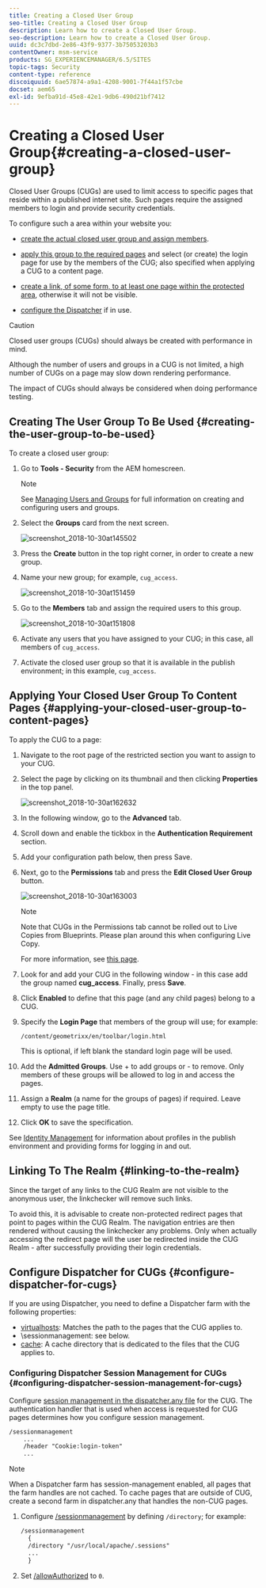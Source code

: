 ```yaml
---
title: Creating a Closed User Group
seo-title: Creating a Closed User Group
description: Learn how to create a Closed User Group.
seo-description: Learn how to create a Closed User Group.
uuid: dc3c7dbd-2e86-43f9-9377-3b75053203b3
contentOwner: msm-service
products: SG_EXPERIENCEMANAGER/6.5/SITES
topic-tags: Security
content-type: reference
discoiquuid: 6ae57874-a9a1-4208-9001-7f44a1f57cbe
docset: aem65
exl-id: 9efba91d-45e8-42e1-9db6-490d21bf7412
---
```

# Creating a Closed User Group{#creating-a-closed-user-group}

Closed User Groups (CUGs) are used to limit access to specific pages that reside within a published internet site. Such pages require the assigned members to login and provide security credentials.

To configure such a area within your website you:

* [create the actual closed user group and assign members](#creating-the-user-group-to-be-used).

* [apply this group to the required pages](#applying-your-closed-user-group-to-content-pages) and select (or create) the login page for use by the members of the CUG; also specified when applying a CUG to a content page.

* [create a link, of some form, to at least one page within the protected area](#linking-to-the-realm), otherwise it will not be visible.
* [configure the Dispatcher](#configure-dispatcher-for-cugs) if in use.

>[!CAUTION]
>
>Closed user groups (CUGs) should always be created with performance in mind.
>
>Although the number of users and groups in a CUG is not limited, a high number of CUGs on a page may slow down rendering performance.
>
>The impact of CUGs should always be considered when doing performance testing.

## Creating The User Group To Be Used {#creating-the-user-group-to-be-used}

To create a closed user group:

1. Go to **Tools - Security** from the AEM homescreen.

   >[!NOTE]
   >
   >See [Managing Users and Groups](/help/sites-administering/security.md#managing-users-and-groups) for full information on creating and configuring users and groups.

1. Select the **Groups** card from the next screen.

   ![screenshot_2018-10-30at145502](assets/screenshot_2018-10-30at145502.png)

1. Press the **Create** button in the top right corner, in order to create a new group.
1. Name your new group; for example, `cug_access`.

   ![screenshot_2018-10-30at151459](assets/screenshot_2018-10-30at151459.png)

1. Go to the **Members** tab and assign the required users to this group.

   ![screenshot_2018-10-30at151808](assets/screenshot_2018-10-30at151808.png)

1. Activate any users that you have assigned to your CUG; in this case, all members of `cug_access`.
1. Activate the closed user group so that it is available in the publish environment; in this example, `cug_access`.

## Applying Your Closed User Group To Content Pages {#applying-your-closed-user-group-to-content-pages}

To apply the CUG to a page:

1. Navigate to the root page of the restricted section you want to assign to your CUG.
1. Select the page by clicking on its thumbnail and then clicking **Properties** in the top panel.

   ![screenshot_2018-10-30at162632](assets/screenshot_2018-10-30at162632.png)

1. In the following window, go to the **Advanced** tab.
1. Scroll down and enable the tickbox in the **Authentication Requirement** section.

1. Add your configuration path below, then press Save.
1. Next, go to the **Permissions** tab and press the **Edit Closed User Group** button.

   ![screenshot_2018-10-30at163003](assets/screenshot_2018-10-30at163003.png)

   >[!NOTE]
   >
   >Note that CUGs in the Permissions tab cannot be rolled out to Live Copies from Blueprints. Please plan around this when configuring Live Copy.
   >
   >For more information, see [this page](closed-user-groups.md#aem-livecopy).

1. Look for and add your CUG in the following window - in this case add the group named **cug_access**. Finally, press **Save**.
1. Click **Enabled** to define that this page (and any child pages) belong to a CUG.
1. Specify the **Login Page** that members of the group will use; for example:

   `/content/geometrixx/en/toolbar/login.html`

   This is optional, if left blank the standard login page will be used.

1. Add the **Admitted Groups**. Use + to add groups or - to remove. Only members of these groups will be allowed to log in and access the pages.
1. Assign a **Realm** (a name for the groups of pages) if required. Leave empty to use the page title.
1. Click **OK** to save the specification.

See [Identity Management](/help/sites-administering/identity-management.md) for information about profiles in the publish environment and providing forms for logging in and out.

## Linking To The Realm {#linking-to-the-realm}

Since the target of any links to the CUG Realm are not visible to the anonymous user, the linkchecker will remove such links.

To avoid this, it is advisable to create non-protected redirect pages that point to pages within the CUG Realm. The navigation entries are then rendered without causing the linkchecker any problems. Only when actually accessing the redirect page will the user be redirected inside the CUG Realm - after successfully providing their login credentials.

## Configure Dispatcher for CUGs {#configure-dispatcher-for-cugs}

If you are using Dispatcher, you need to define a Dispatcher farm with the following properties:

* [virtualhosts](https://helpx.adobe.com/experience-manager/dispatcher/using/dispatcher-configuration.html#identifying-virtual-hosts-virtualhosts): Matches the path to the pages that the CUG applies to.
* \sessionmanagement: see below.
* [cache](https://helpx.adobe.com/experience-manager/dispatcher/using/dispatcher-configuration.html#configuring-the-dispatcher-cache-cache): A cache directory that is dedicated to the files that the CUG applies to.

### Configuring Dispatcher Session Management for CUGs {#configuring-dispatcher-session-management-for-cugs}

Configure [session management in the dispatcher.any file](https://helpx.adobe.com/experience-manager/dispatcher/using/dispatcher-configuration.html#enabling-secure-sessions-sessionmanagement) for the CUG. The authentication handler that is used when access is requested for CUG pages determines how you configure session management.

```xml
/sessionmanagement
    ...
    /header "Cookie:login-token"
    ...
```

>[!NOTE]
>
>When a Dispatcher farm has session-management enabled, all pages that the farm handles are not cached. To cache pages that are outside of CUG, create a second farm in dispatcher.any
>that handles the non-CUG pages.

1. Configure [/sessionmanagement](https://helpx.adobe.com/experience-manager/dispatcher/using/dispatcher-configuration.html#enabling-secure-sessions-sessionmanagement) by defining `/directory`; for example:

   ```xml
   /sessionmanagement
     {
     /directory "/usr/local/apache/.sessions"
     ...
     }
   ```

1. Set [/allowAuthorized](https://helpx.adobe.com/experience-manager/dispatcher/using/dispatcher-configuration.html#caching-when-authentication-is-used) to `0`.

